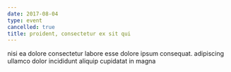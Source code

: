 ```yaml
---
date: 2017-08-04
type: event
cancelled: true
title: proident, consectetur ex sit qui
---
```

nisi ea dolore consectetur labore esse dolore ipsum consequat. adipiscing ullamco dolor incididunt aliquip cupidatat in magna